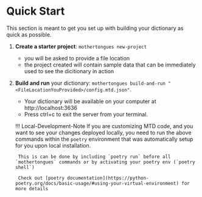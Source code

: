 # Quick Start

This section is meant to get you set up with building your dictionary as quick as possible.

1. **Create a starter project**: `mothertongues new-project`
    - you will be asked to provide a file location
    - the project created will contain sample data that can be immediately used to see the dicitionary in action

2. **Build and run** your dictionary: `mothertongues build-and-run "<FileLocationYouProvided>/config.mtd.json"`.
    - Your dictionary will be available on your computer at http://localhost:3636
    - Press ctrl+c to exit the server from your terminal.

    !!! Local-Development-Note
        If you are customizing MTD code, and you want to see your changes deployed locally, you need to run the above commands within the `poetry` environment that was automatically setup for you upon local installation.

        This is can be done by including `poetry run` before all `mothertongues` commands or by activating your poetry env (`poetry shell`)

        Check out [poetry documentation](https://python-poetry.org/docs/basic-usage/#using-your-virtual-environment) for more details
